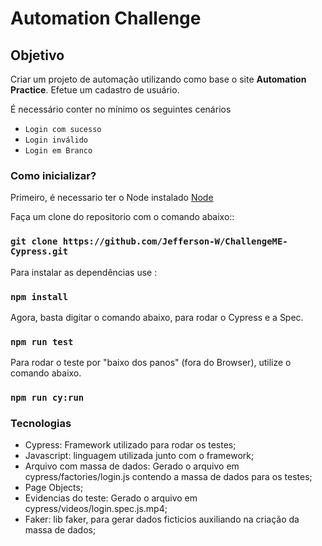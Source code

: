 # Automation Challenge


## Objetivo

Criar um projeto de automação utilizando como base o site **Automation Practice**.
Efetue um cadastro de usuário.

É necessário conter no mínimo os seguintes cenários

* `Login com sucesso`
* `Login inválido`
* `Login em Branco`

### Como inicializar?

Primeiro, é necessario ter o Node instalado [Node](https://nodejs.org/en/)


Faça um clone do repositorio com o comando abaixo::
### `git clone https://github.com/Jefferson-W/ChallengeME-Cypress.git`

Para instalar as dependências use :
### `npm install`

Agora, basta digitar o comando abaixo, para rodar o Cypress e a Spec.
### `npm run test`

Para rodar o teste por "baixo dos panos" (fora do Browser), utilize o comando abaixo.
### `npm run cy:run`



### Tecnologias

- Cypress: Framework utilizado para rodar os testes;
- Javascript: linguagem utilizada junto com  o framework;
- Arquivo com massa de dados: Gerado o arquivo em cypress/factories/login.js contendo a massa de dados para os testes;
- Page Objects;
- Evidencias do teste: Gerado o arquivo em cypress/videos/login.spec.js.mp4;
- Faker: lib faker, para gerar dados ficticios auxiliando na criação da massa de dados;



